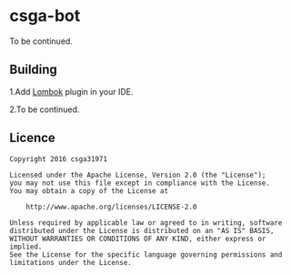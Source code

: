# csga-bot

To be continued.

## Building

1.Add [Lombok](https://projectlombok.org/) plugin in your IDE.

2.To be continued.

## Licence

    Copyright 2016 csga31971

    Licensed under the Apache License, Version 2.0 (the "License");
    you may not use this file except in compliance with the License.
    You may obtain a copy of the License at

        http://www.apache.org/licenses/LICENSE-2.0

    Unless required by applicable law or agreed to in writing, software
    distributed under the License is distributed on an "AS IS" BASIS,
    WITHOUT WARRANTIES OR CONDITIONS OF ANY KIND, either express or implied.
    See the License for the specific language governing permissions and
    limitations under the License.
